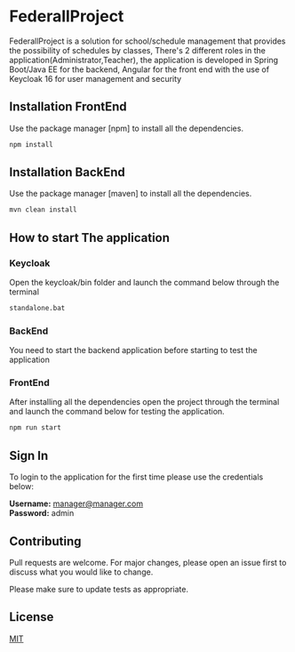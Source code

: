 # FederallProject

FederallProject is a solution for school/schedule management that provides the possibility of schedules by classes, There's 2 different roles in the application(Administrator,Teacher), the application is developed in Spring Boot/Java EE for the backend, Angular for the front end with the use of Keycloak 16 for user management and security

## Installation FrontEnd

Use the package manager [npm] to install all the dependencies.

```bash
npm install
```

## Installation BackEnd

Use the package manager [maven] to install all the dependencies.

```bash
mvn clean install
```


## How to start The application

### Keycloak
Open the keycloak/bin folder and launch the command below through the terminal

```bash
standalone.bat
```

### BackEnd
You need to start the backend application before starting to test the application


### FrontEnd
After installing all the dependencies open the project through the terminal and launch the command below for testing the application.

```bash
npm run start
```

## Sign In
To login to the application for the first time please use the credentials below:

**Username:** manager@manager.com  
**Password:** admin

## Contributing
Pull requests are welcome. For major changes, please open an issue first to discuss what you would like to change.

Please make sure to update tests as appropriate.

## License
[MIT](https://choosealicense.com/licenses/mit/)
